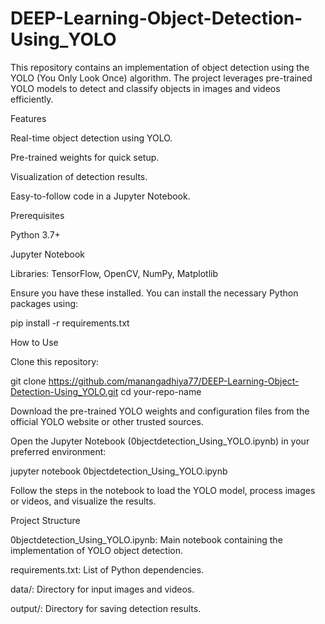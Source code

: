# DEEP-Learning-Object-Detection-Using_YOLO

This repository contains an implementation of object detection using the YOLO (You Only Look Once) algorithm. The project leverages pre-trained YOLO models to detect and classify objects in images and videos efficiently.

Features

Real-time object detection using YOLO.

Pre-trained weights for quick setup.

Visualization of detection results.

Easy-to-follow code in a Jupyter Notebook.

Prerequisites

Python 3.7+

Jupyter Notebook

Libraries: TensorFlow, OpenCV, NumPy, Matplotlib

Ensure you have these installed. You can install the necessary Python packages using:

pip install -r requirements.txt

How to Use

Clone this repository:

git clone https://github.com/manangadhiya77/DEEP-Learning-Object-Detection-Using_YOLO.git
cd your-repo-name

Download the pre-trained YOLO weights and configuration files from the official YOLO website or other trusted sources.

Open the Jupyter Notebook (0bjectdetection_Using_YOLO.ipynb) in your preferred environment:

jupyter notebook 0bjectdetection_Using_YOLO.ipynb

Follow the steps in the notebook to load the YOLO model, process images or videos, and visualize the results.

Project Structure

0bjectdetection_Using_YOLO.ipynb: Main notebook containing the implementation of YOLO object detection.

requirements.txt: List of Python dependencies.

data/: Directory for input images and videos.

output/: Directory for saving detection results.
